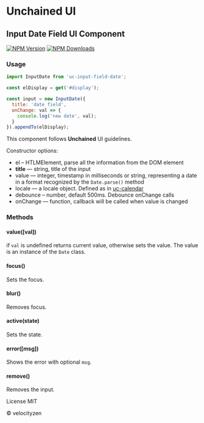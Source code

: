 # Unchained UI

## Input Date Field UI Component

[![NPM Version](https://img.shields.io/npm/v/uc-input-field-date.svg?style=flat-square)](https://www.npmjs.com/package/uc-input-field-date)
[![NPM Downloads](https://img.shields.io/npm/dt/uc-input-field-date.svg?style=flat-square)](https://www.npmjs.com/package/uc-input-field-date)

### Usage

```js
import InputDate from 'uc-input-field-date';

const elDisplay = get('#display');

const input = new InputDate({
  title: 'date field',
  onChange: val => {
    console.log('new date', val);
  }
}).appendTo(elDisplay);

```

This component follows **Unchained** UI guidelines.

Constructor options:

* el – HTLMElement, parse all the information from the DOM element
* **title** — string, title of the input
* value — integer, timestamp in milliseconds or string, representing a date in a format recognized by the `Date.parse()` method
* locale — a locale object. Defined as in [uc-calendar](https://github.com/unchainedui/calendar.git)
* debounce – number, default 500ms. Debounce onChange calls
* onChange — function, callback will be called when value is changed

### Methods

#### value([val])

if `val` is undefined returns current value, otherwise sets the value. The value is an instance of the `Date` class.

#### focus()

Sets the focus.

#### blur()

Removes focus.

#### active(state)

Sets the state.

#### error([msg])

Shows the error with optional `msg`.

#### remove()

Removes the input.

License MIT

© velocityzen

